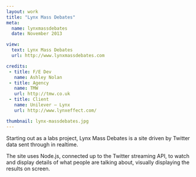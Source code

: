 ```yaml
---
layout: work
title: "Lynx Mass Debates"
meta:
  name: lynxmassdebates
  date: November 2013

view:
  text: Lynx Mass Debates
  url: http://www.lynxmassdebates.com

credits:
 - title: F/E Dev
   name: Ashley Nolan
 - title: Agency
   name: TMW
   url: http://tmw.co.uk
 - title: Client
   name: Unilever – Lynx
   url: http://www.lynxeffect.com/

thumbnail: lynx-massdebates.jpg
---
```

Starting out as a labs project, Lynx Mass Debates is a site driven by Twitter data sent through in realtime.

The site uses Node.js, connected up to the Twitter streaming API, to watch and display details of what people are talking about, visually displaying the results on screen.